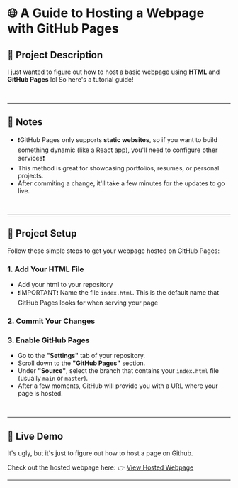 # 🌐 **A Guide to Hosting a Webpage with GitHub Pages**

## 📝 **Project Description**

I just wanted to figure out how to host a basic webpage using **HTML** and **GitHub Pages** lol So here's a tutorial guide!

<br>

---

## 📢 **Notes**

- ❗GitHub Pages only supports **static websites**, so if you want to build something dynamic (like a React app), you'll need to configure other services❗
- This method is great for showcasing portfolios, resumes, or personal projects.
- After commiting a change, it'll take a few minutes for the updates to go live.

<br>

---

## 📂 **Project Setup**

Follow these simple steps to get your webpage hosted on GitHub Pages:

   
### 1. **Add Your HTML File**
   - Add your html to your repository
   - ❗IMPORTANT❗ Name the file `index.html`. This is the default name that GitHub Pages looks for when serving your page

### 2. **Commit Your Changes**


### 3. **Enable GitHub Pages**
   - Go to the **"Settings"** tab of your repository.
   - Scroll down to the **"GitHub Pages"** section.
   - Under **"Source"**, select the branch that contains your `index.html` file (usually `main` or `master`).
   - After a few moments, GitHub will provide you with a URL where your page is hosted.

<br>

---

## 🚀 **Live Demo**

It's ugly, but it's just to figure out how to host a page on Github. 

Check out the hosted webpage here: 
👉 [View Hosted Webpage](https://minko82.github.io/Hosting-a-Webpage/)


---



